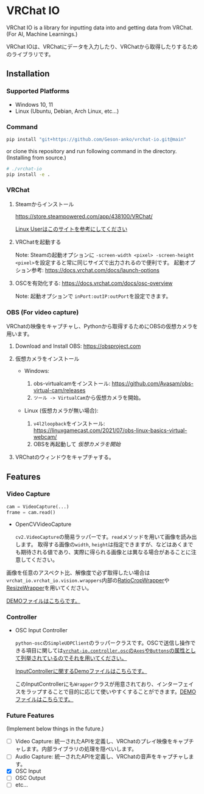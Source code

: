 # VRChat IO

VRChat IO is a library for inputting data into and getting data from VRChat. (For AI, Machine Learnings.)

VRChat IOは、VRChatにデータを入力したり、VRChatから取得したりするためのライブラリです。

## Installation

### Supported Platforms

- Windows 10, 11
- Linux (Ubuntu, Debian, Arch Linux, etc...)

### Command

```bash
pip install "git+https://github.com/Geson-anko/vrchat-io.git@main"
```

or clone this repository and run following command in the directory.  (Installing from source.)

```bash
# ./vrchat-io
pip install -e .
```

### VRChat

1. Steamからインストール

   <https://store.steampowered.com/app/438100/VRChat/>

   [Linux Userはこのサイトを参考にしてください](https://ask.vrchat.com/t/guide-to-vrc-on-linux/15934)

2. VRChatを起動する

   Note: Steamの起動オプションに `-screen-width <pixel> -screen-height <pixel>`を設定すると常に同じサイズで出力されるので便利です。
   起動オプション参考: <https://docs.vrchat.com/docs/launch-options>

3. OSCを有効化する: <https://docs.vrchat.com/docs/osc-overview>

   Note: 起動オプションで `inPort:outIP:outPort`を設定できます。

### OBS (For video capture)

VRChatの映像をキャプチャし、Pythonから取得するためにOBSの仮想カメラを用います。

1. Download and Install OBS: <https://obsproject.com>

2. 仮想カメラをインストール

   - Windows:

     1. obs-virtualcamをインストール: <https://github.com/Avasam/obs-virtual-cam/releases>
     2. `ツール -> VirtualCam`から仮想カメラを開始。

   - Linux (仮想カメラが無い場合):

     1. `v4l2loopback`をインストール: <https://linuxgamecast.com/2021/07/obs-linux-basics-virtual-webcam/>
     2. OBSを再起動して *仮想カメラを開始*

3. VRChatのウィンドウをキャプチャする。

## Features

### Video Capture

```py
cam = VideoCapture(...)
frame = cam.read()
```

- OpenCVVideoCapture

  `cv2.VideoCapture`の簡易ラッパーです。`read`メソッドを用いて画像を読み出します。
  取得する画像の`width`, `height`は指定できますが、などはあくまでも期待される値であり、実際に得られる画像とは異なる場合があることに注意してください。

画像を任意のアスペクト比、解像度で必ず取得したい場合は`vrchat_io.vrchat_io.vision.wrappers`内部の[RatioCropWrapper](/vrchat_io/vision/wrappers/ratio_crop_wrapper.py)や[ResizeWrapper](/vrchat_io/vision/wrappers/resize_wrapper.py)を用いてください。

[DEMOファイルはこちらです。](/demos/opencv_video_capture_demo.py)

### Controller

- OSC Input Controller

  `python-osc`の`SimpleUDPClient`のラッパークラスです。OSCで送信し操作できる項目に関しては[`vrchat-io.controller.osc`の`Axes`や`Buttons`の属性として列挙されているのでそれを用いてください。](/vrchat_io/controller/osc/input_controller.py)

  [InputControllerに関するDemoファイルはこちらです。](/demos/osc_input_controller_demo.py)

  このInputControllerにも`Wrapper`クラスが用意されており、インターフェイスをラップすることで目的に応じて使いやすくすることができます。[DEMOファイルはこちらです。](/demos/interactive_osc_controller_demo.py)

### Future Features

(Implement below things in the future.)

- [ ] Video Capture: 統一されたAPIを定義し、VRChatのプレイ映像をキャプチャします。内部ライブラリの処理を隠ぺいします。
- [ ] Audio Capture: 統一されたAPIを定義し、VRChatの音声をキャプチャします。
- [x] OSC Input
- [ ] OSC Output
- [ ] etc...
